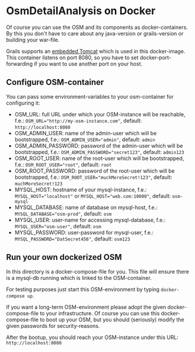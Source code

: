 # OsmDetailAnalysis on Docker
Of course you can use the OSM and its components as docker-containers. By this you don't have to care about any java-version or grails-version or building your war-file.

Grails supports an [embedded Tomcat](http://docs.grails.org/latest/guide/deployment.html) which is used in this docker-image. This container listens on port 8080, so you have to set docker-port-forwarding if you want to use another port on your host.

## Configure OSM-container
You can pass some environment-variables to your osm-container for configuring it:
* OSM_URL: full URL under which your OSM-instance will be reachable, f.e.: ``` OSM_URL="http://my-osm-instance.com" ```, default: ``` http://localhost:8080 ```
* OSM_ADMIN_USER: name of the admin-user which will be bootstrapped, f.e.: ``` OSM_ADMIN_USER="admin" ```, default: ``` admin ```
* OSM_ADMIN_PASSWORD: password of the admin-user which will be bootstrapped, f.e.: ``` OSM_ADMIN_PASSWORD="secret123" ```, default: ``` admin123 ```
* OSM_ROOT_USER: name of the root-user which will be bootstrapped, f.e.: ``` OSM_ROOT_USER="root" ```, default: ``` root ```
* OSM_ROOT_PASSWORD: password of the root-user which will be bootstrapped, f.e.: ``` OSM_ROOT_USER="muchMoreSecret!123" ```, default: ``` muchMoreSecret!123 ```
* MYSQL_HOST: hostname of your mysql-instance, f.e.: ``` MYSQL_HOST="localhost" ``` or ``` MYSQL_HOST="web.com:10000" ```, default: ``` osm-mysql ```
* MYSQL_DATABASE: name of database on mysql-host, f.e.: ``` MYSQL_DATABASE="osm-prod" ```, default: ``` osm ```
* MYSQL_USER: user-name for accessing mysql-database, f.e.: ``` MYSQL_USER="osm-user" ```, default: ``` osm ```
* MYSQL_PASSWORD: user-password for mysql-user, f.e.: ``` MYSQL_PASSWORD="DatSecret456" ```, default: ``` osm123 ```

## Run your own dockerized OSM
In this directory is a docker-compose-file for you. This file will ensure there is a mysql-db running which is linked to the OSM-container.

For testing purposes just start this OSM-environment by typing ``` docker-compose up ```.

If you want a long-term OSM-environment please adopt the given docker-compose-file to your infrastructure. Of course you can use this docker-compose-file to boot up your OSM, but you should (seriously) modify the given passwords for security-reasons.

After the bootup, you should reach your OSM-instance under this URL: ```http://localhost:8080```
